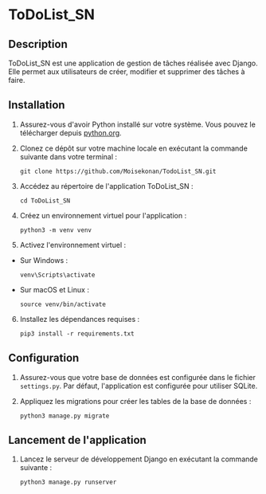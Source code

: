 # ToDoList_SN
 
## Description

ToDoList_SN est une application de gestion de tâches réalisée avec Django. Elle permet aux utilisateurs de créer, modifier et supprimer des tâches à faire.

## Installation

1. Assurez-vous d'avoir Python installé sur votre système. Vous pouvez le télécharger depuis [python.org](https://www.python.org/).

2. Clonez ce dépôt sur votre machine locale en exécutant la commande suivante dans votre terminal :
    ```
    git clone https://github.com/Moisekonan/TodoList_SN.git
    ```

3. Accédez au répertoire de l'application ToDoList_SN :
    ```
    cd ToDoList_SN
    ```

4. Créez un environnement virtuel pour l'application :
    ```
    python3 -m venv venv
    ```

5. Activez l'environnement virtuel :
- Sur Windows :
  ```
  venv\Scripts\activate
  ```
- Sur macOS et Linux :
  ```
  source venv/bin/activate
  ```

6. Installez les dépendances requises :
    ```
    pip3 install -r requirements.txt
    ```


## Configuration
1. Assurez-vous que votre base de données est configurée dans le fichier `settings.py`. Par défaut, l'application est configurée pour utiliser SQLite.

2. Appliquez les migrations pour créer les tables de la base de données :
    ```
    python3 manage.py migrate
    ```

## Lancement de l'application
1. Lancez le serveur de développement Django en exécutant la commande suivante :
    ```
    python3 manage.py runserver
    ```
